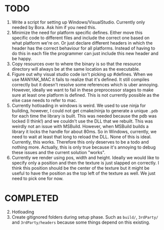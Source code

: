 # TODO
1. Write a script for setting up Windows/VisualStudio. Currently only needed by Bora. Ask him if you need this.
4. Minimize the need for platform specific defines. Either move this specific code to different files and include the correct one based on what platform we're on. Or just declare different headers in which the header has the correct behaviour for all platforms. Instead of having to do this in each file the programmer can just include this new header and be happy.
5. Copy resources over to where the binary is so that the resource directory will always be at the same location as the executable.
6. Figure out why visual studio code isn't picking up #defines. When we use MANYAK_MAC it fails to realize that it's defined. It still compiles correctly but it doesn't resolve some references which is uber annoying. However, ideally we want to fail in these preprocessor stages to make sure at least one platform is defined. This is not currently possible as the else case needs to refer to mac.
7. Currently hotloading in windows is weird. We used to use ninja for building, however, I could not get cmake/ninja to generate a unique `.pdb` for each time the library is built. This was needed because the pdb was locked (I think!) and we couldn't use the DLL that we rebuilt. This was weirdly not an issue with MSBuild. However, when MSBuild builds a library it locks the handle for about 80ms. So in Windows, currently, we need to wait at least that long to reload the DLL. None of this is ideal. Currently, this works. Therefore this only deserves to be a todo and nothing more. Actually, this is only true because it's annoying to debug these issues and the current solution "works".
8. Currently we render using pos, width and height. Ideally we would like to specify only a position and then the texture is just slapped on correctly. I think this position should be the center of the texture but it might be useful to have the position as the top left of the texture as well. We just need to pick one for now.

# COMPLETED
2. Hotloading
3. Create gitignored folders during setup phase. Such as `build/`, `3rdParty/` and `3rdParty/headers` because some things depend on this existing.